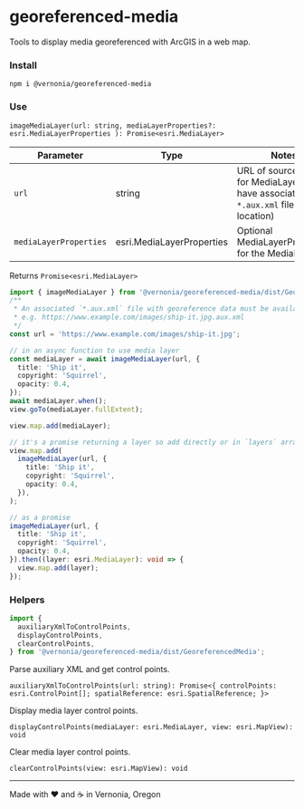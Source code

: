 # georeferenced-media

Tools to display media georeferenced with ArcGIS in a web map.

### Install

```shell
npm i @vernonia/georeferenced-media
```

### Use

`imageMediaLayer(url: string, mediaLayerProperties?: esri.MediaLayerProperties ): Promise<esri.MediaLayer>`

| Parameter              | Type                      | Notes                                                                                       |
| ---------------------- | ------------------------- | ------------------------------------------------------------------------------------------- |
| `url`                  | string                    | URL of source image for MediaLayer (must have associated `*.aux.xml` file at same location) |
| `mediaLayerProperties` | esri.MediaLayerProperties | Optional MediaLayerProperties for the MediaLayer                                            |

Returns `Promise<esri.MediaLayer>`

```typescript
import { imageMediaLayer } from '@vernonia/georeferenced-media/dist/GeoreferencedMedia';
/**
 * An associated `*.aux.xml` file with georeference data must be available at same location.
 * e.g. https://www.example.com/images/ship-it.jpg.aux.xml
 */
const url = 'https://www.example.com/images/ship-it.jpg';

// in an async function to use media layer
const mediaLayer = await imageMediaLayer(url, {
  title: 'Ship it',
  copyright: 'Squirrel',
  opacity: 0.4,
});
await mediaLayer.when();
view.goTo(mediaLayer.fullExtent);

view.map.add(mediaLayer);

// it's a promise returning a layer so add directly or in `layers` array of map
view.map.add(
  imageMediaLayer(url, {
    title: 'Ship it',
    copyright: 'Squirrel',
    opacity: 0.4,
  }),
);

// as a promise
imageMediaLayer(url, {
  title: 'Ship it',
  copyright: 'Squirrel',
  opacity: 0.4,
}).then((layer: esri.MediaLayer): void => {
  view.map.add(layer);
});
```

### Helpers

```typescript
import {
  auxiliaryXmlToControlPoints,
  displayControlPoints,
  clearControlPoints,
} from '@vernonia/georeferenced-media/dist/GeoreferencedMedia';
```

Parse auxiliary XML and get control points.

`auxiliaryXmlToControlPoints(url: string): Promise<{ controlPoints: esri.ControlPoint[]; spatialReference: esri.SpatialReference; }>`

Display media layer control points.

`displayControlPoints(mediaLayer: esri.MediaLayer, view: esri.MapView): void`

Clear media layer control points.

`clearControlPoints(view: esri.MapView): void`

***

Made with :heart: and :coffee: in Vernonia, Oregon
